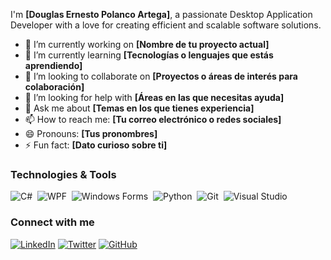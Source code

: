 I'm **[Douglas Ernesto Polanco Artega]**, a passionate Desktop Application Developer with a love for creating efficient and scalable software solutions. 

- 🔭 I’m currently working on **[Nombre de tu proyecto actual]** 
- 🌱 I’m currently learning **[Tecnologías o lenguajes que estás aprendiendo]**
- 👯 I’m looking to collaborate on **[Proyectos o áreas de interés para colaboración]**
- 🤔 I’m looking for help with **[Áreas en las que necesitas ayuda]**
- 💬 Ask me about **[Temas en los que tienes experiencia]**
- 📫 How to reach me: **[Tu correo electrónico o redes sociales]**
- 😄 Pronouns: **[Tus pronombres]**
- ⚡ Fun fact: **[Dato curioso sobre ti]**

### Technologies & Tools
![C#](https://img.shields.io/badge/-C%23-05122A?style=flat&logo=csharp)&nbsp;
![WPF](https://img.shields.io/badge/-WPF-05122A?style=flat&logo=.net)&nbsp;
![Windows Forms](https://img.shields.io/badge/-Windows%20Forms-05122A?style=flat&logo=windows)&nbsp;
![Python](https://img.shields.io/badge/-Python-05122A?style=flat&logo=python)&nbsp;
![Git](https://img.shields.io/badge/-Git-05122A?style=flat&logo=git)&nbsp;
![Visual Studio](https://img.shields.io/badge/-Visual%20Studio-05122A?style=flat&logo=visual-studio)&nbsp;

### Connect with me
[![LinkedIn](https://img.shields.io/badge/-LinkedIn-0077B5?style=flat&logo=linkedin&logoColor=white)](https://www.linkedin.com/in/tuusuario/)
[![Twitter](https://img.shields.io/badge/-Twitter-1DA1F2?style=flat&logo=twitter&logoColor=white)](https://twitter.com/tuusuario)
[![GitHub](https://img.shields.io/badge/-GitHub-181717?style=flat&logo=github&logoColor=white)](https://github.com/tuusuario)


